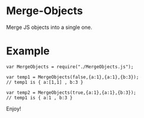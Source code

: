 # Merge-Objects

Merge JS objects into a single one.

# Example

```
var MergeObjects = require("./MergeObjects.js");

var temp1 = MergeObjects(false,{a:1},{a:1},{b:3});
// temp1 is { a:[1,1] , b:3 }

var temp2 = MergeObjects(true,{a:1},{a:1},{b:3});
// temp1 is { a:1 , b:3 }
```

Enjoy!

